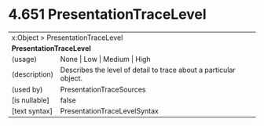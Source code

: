 <html dir="LTR" xmlns:mshelp="http://msdn.microsoft.com/mshelp" xmlns:ddue="http://ddue.schemas.microsoft.com/authoring/2003/5" xmlns:xlink="http://www.w3.org/1999/xlink" xmlns:tool="http://www.microsoft.com/tooltip">

<body>
 <input type="hidden" id="userDataCache" class="userDataStyle">
 <input type="hidden" id="hiddenScrollOffset">
 <img id="dropDownImage" style="display:none; height:0; width:0;" src="../local/drpdown.gif">
 <img id="dropDownHoverImage" style="display:none; height:0; width:0;" src="../local/drpdown_orange.gif">
 <img id="collapseImage" style="display:none; height:0; width:0;" src="../local/collapse.gif">
 <img id="expandImage" style="display:none; height:0; width:0;" src="../local/exp.gif">
 <img id="collapseAllImage" style="display:none; height:0; width:0;" src="../local/collall.gif">
 <img id="expandAllImage" style="display:none; height:0; width:0;" src="../local/expall.gif">
 <img id="copyImage" style="display:none; height:0; width:0;" src="../local/copycode.gif">
 <img id="copyHoverImage" style="display:none; height:0; width:0;" src="../local/copycodeHighlight.gif">
 <div id="header"><h1 class="heading">4.651 PresentationTraceLevel</h1></div>

 <div id="mainSection">
 <div id="mainBody">
 <div id="allHistory" class="saveHistory" onsave="saveAll()" onload="loadAll()"></div>
 <p xmlns:wsd="http://wsdev.schemas.microsoft.com/authoring/2008/2" xmlns:msxsl="urn:schemas-microsoft-com:xslt" xmlns:script="urn:script" xmlns:build="urn:build">
 </p>
 <div id="sectionSection0" class="section" name="collapseableSection">
 <content xmlns="http://ddue.schemas.microsoft.com/authoring/2003/5" xmlns:wsd="http://wsdev.schemas.microsoft.com/authoring/2008/2" xmlns:msxsl="urn:schemas-microsoft-com:xslt" xmlns:script="urn:script" xmlns:build="urn:build">
 </content>
 </div>
 <div id="sectionSection1" class="section" name="collapseableSection">
 <content xmlns="http://ddue.schemas.microsoft.com/authoring/2003/5" xmlns:wsd="http://wsdev.schemas.microsoft.com/authoring/2008/2" xmlns:msxsl="urn:schemas-microsoft-com:xslt" xmlns:script="urn:script" xmlns:build="urn:build">
 <table class="ProtocolAuthoredTable" xmlns="">
 <tr><td colspan="2">
<mshelp:link keywords="c0d383e4-fcdb-4546-a06b-81c262fe2a5e" tabindex="0">x:Object</mshelp:link> &gt; <mshelp:link keywords="3962b5b1-b8a3-42c6-9f04-079dac6db846" tabindex="0">PresentationTraceLevel</mshelp:link> </td>
 </tr>
 <tr><td colspan="2">
 <b>PresentationTraceLevel</b> </td>
 </tr>
 <tr><td><div class="indent0">(usage)</div></td>
 <td><mshelp:link keywords="9d8975fb-3bb8-4c83-abe4-1c5a22441cce" tabindex="0">None</mshelp:link> | <mshelp:link keywords="9d8975fb-3bb8-4c83-abe4-1c5a22441cce" tabindex="0">Low</mshelp:link> | <mshelp:link keywords="9d8975fb-3bb8-4c83-abe4-1c5a22441cce" tabindex="0">Medium</mshelp:link> | <mshelp:link keywords="9d8975fb-3bb8-4c83-abe4-1c5a22441cce" tabindex="0">High</mshelp:link></td>
 </tr>
 <tr><td><div class="indent0">(description)</div></td>
 <td>Describes the level of detail to trace about a particular object.</td>
 </tr>
 <tr><td><div class="indent0">(used by)</div></td>
 <td><mshelp:link keywords="9bdf2fa7-2011-46e5-8ebc-d43a330d1626" tabindex="0">PresentationTraceSources</mshelp:link></td>
 </tr>
 <tr><td><div class="indent0">[is nullable]</div></td>
 <td>false</td>
 </tr>
 <tr><td><div class="indent0">[text syntax]</div></td>
 <td><mshelp:link keywords="9d8975fb-3bb8-4c83-abe4-1c5a22441cce" tabindex="0">PresentationTraceLevelSyntax</mshelp:link></td>
 </tr>
</table>
 </content>
 </div>
 <!--[if gte IE 5]>
 <tool:tip element="languageFilterToolTip" avoidmouse="false"/>
 <![endif]-->
 </div>
 <a name="feedback"></a><span></span>
 </div>
</body></html>
